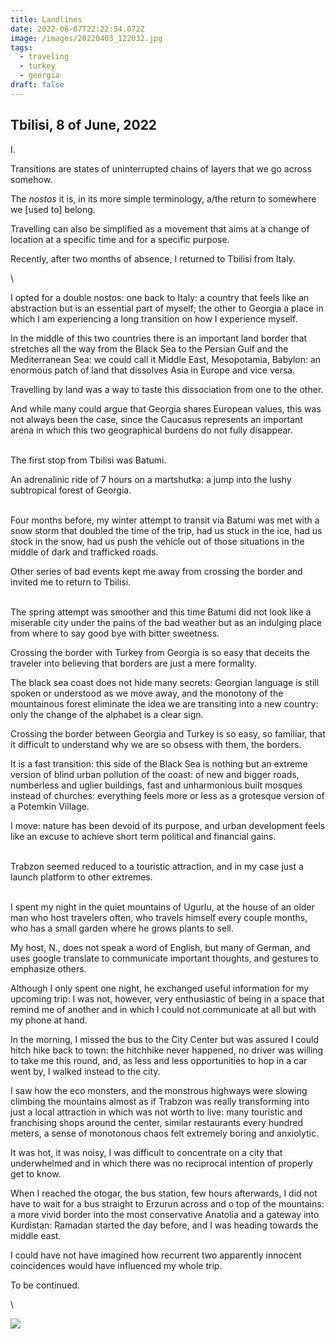 ```yaml
---
title: Landlines
date: 2022-06-07T22:22:54.072Z
image: /images/20220403_122032.jpg
tags:
  - traveling
  - turkey
  - georgia
draft: false
---
```

## Tbilisi, 8 of June, 2022

<!--StartFragment-->I.

Transitions are states of uninterrupted chains of layers that we go across somehow.

The *nostos* it is, in its more simple terminology, a/the return to somewhere we \[used to] belong.

Travelling can also be simplified as a movement that aims at a change of location at a specific time and for a specific purpose.

Recently, after two months of absence, I returned to Tbilisi from Italy.

<!-- excerpt -->\

I opted for a double nostos: one back to Italy: a country that feels like an abstraction but is an essential part of myself; the other to Georgia a place in which I am experiencing a long transition on how I experience myself.

In the middle of this two countries there is an important land border that stretches all the way from the Black Sea to the Persian Gulf and the Mediterranean Sea: we could call it Middle East, Mesopotamia, Babylon: an enormous patch of land that dissolves Asia in Europe and vice versa.

Travelling by land was a way to taste this dissociation from one to the other. 

And while many could argue that Georgia shares European values, this was not always been the case, since the Caucasus represents an important arena in which this two geographical burdens do not fully disappear.

\
The first stop from Tbilisi was Batumi.

An adrenalinic ride of 7 hours on a martshutka: a jump into the lushy subtropical forest of Georgia.

\
Four months before, my winter attempt to transit via Batumi was met with a snow storm that doubled the time of the trip, had us stuck in the ice, had us stock in the snow, had us push the vehicle  out of those situations in the middle of dark and trafficked roads.

Other series of bad events kept me away from crossing the border and invited me to return to Tbilisi.

\
The spring attempt was smoother and this time Batumi did not look like a miserable city under the pains of the bad weather but as an indulging place from where to say good bye with bitter sweetness.

Crossing the border with Turkey from Georgia is so easy that deceits the traveler into believing that borders are just a mere formality.

The black sea coast does not hide many secrets: Georgian language is still spoken or understood as we move away, and the monotony of the mountainous forest eliminate the idea we are transiting into a new country: only the change of the alphabet is a clear sign.

Crossing the border between Georgia and Turkey is so easy, so familiar, that it difficult to understand why we are so obsess with them, the borders.

It is a fast transition: this side of the Black Sea is nothing but an extreme version of blind urban pollution of the coast: of new and bigger roads, numberless and uglier buildings, fast and unharmonious built mosques instead of churches: everything feels more or less as a grotesque version of a Potemkin Village.

I move: nature has been devoid of its purpose, and urban development feels like an excuse to achieve short term political and financial gains.

\
Trabzon seemed reduced to a touristic attraction, and in my case just a launch platform to other extremes.

\
I spent my night in the quiet mountains of Ugurlu, at the house of an older man who host travelers often, who travels himself every couple months, who has a small garden where he grows plants to sell.

My host, N., does not speak a word of English, but many of German, and uses google translate to communicate important thoughts, and gestures to emphasize others.

Although I only spent one night, he exchanged useful information for my upcoming trip: I was not, however, very enthusiastic of being in a space that remind me of another and in which I could not communicate at all but with my phone at hand.

In the morning, I missed the bus to the City Center but was assured I could hitch hike back to town: the hitchhike never happened, no driver was willing to take me this round, and, as less and less opportunities to hop in a car went by, I walked instead to the city.

I saw how the eco monsters, and the monstrous highways were slowing climbing the mountains almost as if Trabzon was really transforming into just a local attraction in which was not worth to live: many touristic and franchising shops around the center, similar restaurants every hundred meters, a sense of monotonous chaos felt extremely boring and anxiolytic.

It was hot, it was noisy, I was difficult to concentrate on a city that underwhelmed and in which there was no reciprocal intention of properly get to know.

When I reached the otogar, the bus station, few hours afterwards, I did not have to wait for a bus straight to Erzurun across and o top of the mountains: a more vivid border into the most conservative Anatolia and a gateway into Kurdistan: Ramadan started the day before, and I was heading towards the middle east.

I could have not have imagined how recurrent two apparently innocent coincidences would have influenced my whole trip.

To be continued.

\

<!--EndFragment-->

![](/images/20220401_142939.jpg)